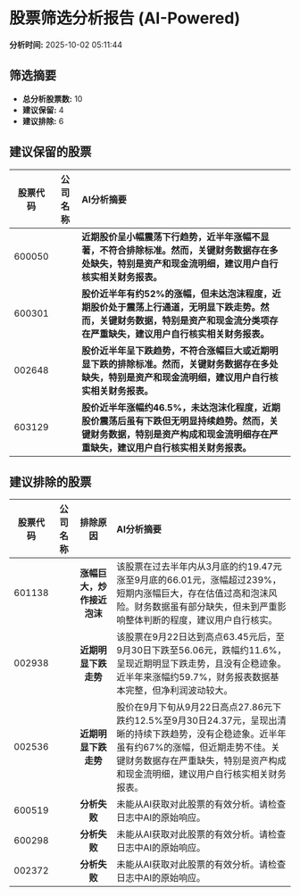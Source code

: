 # 股票筛选分析报告 (AI-Powered)

**分析时间:** 2025-10-02 05:11:44

## 筛选摘要

- **总分析股票数:** 10
- **建议保留:** 4
- **建议排除:** 6

## 建议保留的股票

| 股票代码 | 公司名称 | AI分析摘要 |
|:---:|:---:|:---|
| 600050 |  | **近期股价呈小幅震荡下行趋势，近半年涨幅不显著，不符合排除标准。然而，关键财务数据存在多处缺失，特别是资产和现金流明细，建议用户自行核实相关财务报表。** |
| 600301 |  | **股价近半年有约52%的涨幅，但未达泡沫程度，近期股价处于震荡上行通道，无明显下跌走势。然而，关键财务数据，特别是资产和现金流分类项存在严重缺失，建议用户自行核实相关财务报表。** |
| 002648 |  | **股价近半年呈下跌趋势，不符合涨幅巨大或近期明显下跌的排除标准。然而，关键财务数据存在多处缺失，特别是资产和现金流明细，建议用户自行核实相关财务报表。** |
| 603129 |  | **股价近半年涨幅约46.5%，未达泡沫化程度，近期股价震荡后虽有下跌但无明显持续趋势。然而，关键财务数据，特别是资产构成和现金流明细存在严重缺失，建议用户自行核实相关财务报表。** |

## 建议排除的股票

| 股票代码 | 公司名称 | 排除原因 | AI分析摘要 |
|:---:|:---:|:---:|:---|
| 601138 |  | **涨幅巨大，炒作接近泡沫** | 该股票在过去半年内从3月底的约19.47元涨至9月底的66.01元，涨幅超过239%，短期内涨幅巨大，存在估值过高和泡沫风险。财务数据虽有部分缺失，但未到严重影响整体判断的程度，建议用户自行核实。 |
| 002938 |  | **近期明显下跌走势** | 该股票在9月22日达到高点63.45元后，至9月30日下跌至56.06元，跌幅约11.6%，呈现近期明显下跌走势，且没有企稳迹象。近半年来涨幅约59.7%，财务报表数据基本完整，但净利润波动较大。 |
| 002536 |  | **近期明显下跌走势** | 股价在9月下旬从9月22日高点27.86元下跌约12.5%至9月30日24.37元，呈现出清晰的持续下跌趋势，没有企稳迹象。近半年虽有约67%的涨幅，但近期走势不佳。关键财务数据存在严重缺失，特别是资产构成和现金流明细，建议用户自行核实相关财务报表。 |
| 600519 |  | **分析失败** | 未能从AI获取对此股票的有效分析。请检查日志中AI的原始响应。 |
| 600298 |  | **分析失败** | 未能从AI获取对此股票的有效分析。请检查日志中AI的原始响应。 |
| 002372 |  | **分析失败** | 未能从AI获取对此股票的有效分析。请检查日志中AI的原始响应。 |
